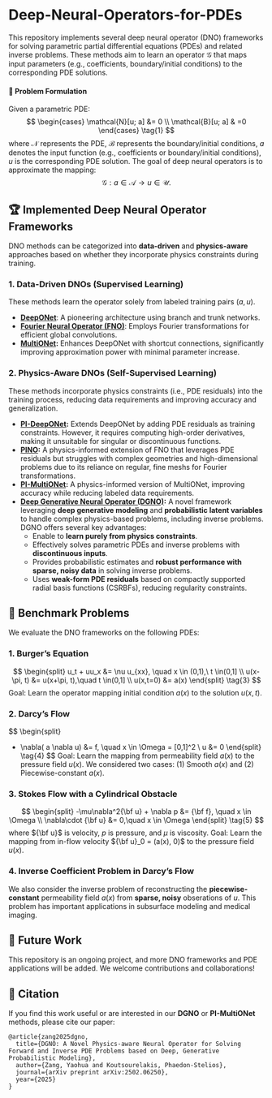 # Deep-Neural-Operators-for-PDEs
This repository implements several deep neural operator (DNO) frameworks for solving parametric partial differential equations (PDEs) and related inverse problems. These methods aim to learn an operator $\mathcal{G}$ that maps input parameters (e.g., coefficients, boundary/initial conditions) to the corresponding PDE solutions.

#### 🎯 Problem Formulation
Given a parametric PDE:
$$
\begin{cases}
\mathcal{N}[u; a] &= 0 \\
\mathcal{B}[u; a] & =0
\end{cases} \tag{1}
$$
where $\mathcal{N}$ represents the PDE, $\mathcal{B}$ represents the boundary/initial conditions, $a$ denotes the input function (e.g., coefficients or boundary/initial conditions), $u$ is the corresponding PDE solution. The goal of deep neural operators is to approximate the mapping:
$$
\mathcal{G}: a \in \mathcal{A} \rightarrow u \in \mathcal{U}. \tag{2}
$$

## 🏆 Implemented Deep Neural Operator Frameworks
DNO methods can be categorized into **data-driven** and **physics-aware** approaches based on whether they incorporate physics constraints during training.
### 1. Data-Driven DNOs (Supervised Learning)
These methods learn the operator solely from labeled training pairs $(a,u)$.
- **[DeepONet](https://arxiv.org/abs/1910.03193)**: A pioneering architecture using branch and trunk networks.
- **[Fourier Neural Operator (FNO)](https://arxiv.org/abs/2010.08895)**: Employs Fourier transformations for efficient global convolutions.
- **[MultiONet](https://arxiv.org/abs/2502.06250):**  Enhances DeepONet with shortcut connections, significantly improving approximation power with minimal parameter increase.

### 2. Physics-Aware DNOs (Self-Supervised Learning)
These methods incorporate physics constraints (i.e., PDE residuals) into the training process, reducing data requirements and improving accuracy and generalization.
  - **[PI-DeepONet](https://arxiv.org/abs/2103.10974):** Extends DeepONet by adding PDE residuals as training constraints. However, it requires computing high-order derivatives, making it unsuitable for singular or discontinuous functions.
  - **[PINO](https://arxiv.org/abs/2111.03794):** A physics-informed extension of FNO that leverages PDE residuals but struggles with complex geometries and high-dimensional problems due to its reliance on regular, fine meshs for Fourier transformations.
  - **[PI-MultiONet](https://arxiv.org/abs/2502.06250):** A physics-informed version of MultiONet, improving accuracy while reducing labeled data requirements.
  - **[Deep Generative Neural Operator (DGNO)](https://arxiv.org/abs/2502.06250):** A novel framework leveraging **deep generative modeling** and **probabilistic latent variables** to handle complex physics-based problems, including inverse problems. DGNO offers several key advantages:
    -  Enable to **learn purely from physics constraints**.
	- Effectively solves parametric PDEs and inverse problems with **discontinuous inputs**.
	- Provides probabilistic estimates and **robust performance with sparse, noisy data** in solving inverse problems.
	- Uses **weak-form PDE residuals** based on compactly supported radial basis functions (CSRBFs), reducing regularity constraints.

## 📌 Benchmark Problems
We evaluate the DNO frameworks on the following PDEs:
### 1. Burger’s Equation
$$
\begin{split}
u_t + uu_x &= \nu u_{xx}, \quad x \in (0,1),\ t \in(0,1] \\
u(x-\pi, t) &= u(x+\pi, t),\quad t \in(0,1] \\
u(x,t=0) &= a(x)
\end{split} \tag{3}
$$
Goal: Learn the operator mapping initial condition $a(x)$ to the solution $u(x,t)$.

### 2. Darcy’s Flow
$$
\begin{split}
- \nabla( a \nabla u) &= f, \quad x \in \Omega = [0,1]^2 \\
u &= 0
\end{split} \tag{4}
$$
Goal: Learn the mapping from permeability field $a(x)$ to the pressure field $u(x)$.
We considered two cases: (1) Smooth $a(x)$ and (2) Piecewise-constant $a(x)$.

### 3. Stokes Flow with a Cylindrical Obstacle
$$
\begin{split}
-\mu\nabla^2{\bf u} + \nabla p &= {\bf f}, \quad x \in \Omega \\
\nabla\cdot {\bf u} &= 0,\quad x \in \Omega
\end{split} \tag{5}
$$
where ${\bf u}$ is velocity, $p$ is pressure, and $\mu$ is viscosity. Goal: Learn the mapping from in-flow velocity ${\bf u}_0 = (a(x), 0)$ to the pressure field $u(x)$.

### 4. Inverse Coefficient Problem in Darcy’s Flow

We also consider the inverse problem of reconstructing the **piecewise-constant** permeability field $a(x)$ from **sparse, noisy** obserations of $u$. This problem has important applications in subsurface modeling and medical imaging.

## 🔬 Future Work

This repository is an ongoing project, and more DNO frameworks and PDE applications will be added. We welcome contributions and collaborations!

## 📖 Citation
If you find this work useful or are interested in our **DGNO** or **PI-MultiONet** methods, please cite our paper:
```
@article{zang2025dgno,
  title={DGNO: A Novel Physics-aware Neural Operator for Solving Forward and Inverse PDE Problems based on Deep, Generative Probabilistic Modeling},
  author={Zang, Yaohua and Koutsourelakis, Phaedon-Stelios},
  journal={arXiv preprint arXiv:2502.06250},
  year={2025}
}
```